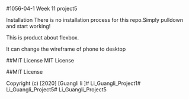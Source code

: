 #1056-04-1 Week 11 project5

Installation There is no installation process for this repo.Simply pulldown and start working!

This is product about flexbox.

It can change the wireframe of phone to desktop

##MIT License MIT License

##MIT License

Copyright (c) [2020] [Guangli li ]# Li_Guangli_Project1# Li_Guangli_Project5# Li_Guangli_Project5